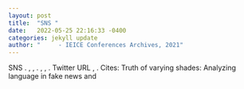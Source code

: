 ```yaml
---
layout: post
title:  "SNS "
date:   2022-05-25 22:16:33 -0400
categories: jekyll update
author: "     - IEICE Conferences Archives, 2021"
---
```

 SNS . , , . , , . Twitter  URL , .   Cites: Truth of varying shades: Analyzing language in fake news and 
